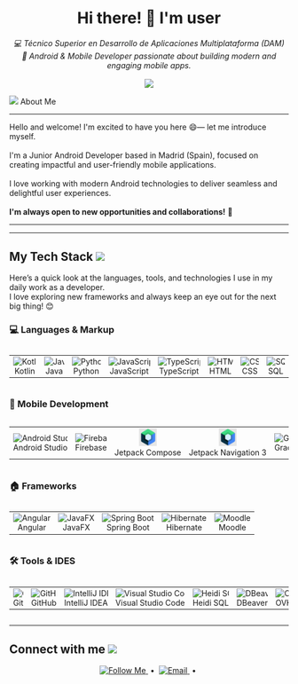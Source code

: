 <h1 align="center">Hi there! 👋 I'm user</h1>

<div align="center">
<p align="center">
  <em>💻 Técnico Superior en Desarrollo de Aplicaciones Multiplataforma (DAM)<br>
  📱 Android & Mobile Developer passionate about building modern and engaging mobile apps.</em>
</p>
<img align="center" height="180em" src="https://github-readme-stats-eight-theta.vercel.app/api/top-langs/?username=dinactmr&layout=compact&langs_count=8&theme=algolia"/>

  
</div>


<picture><img src="https://github.com/7oSkaaa/7oSkaaa/blob/main/Images/about_me.gif?raw=true" width="50px"></picture> About Me

<hr>

<p>
  Hello and welcome! I'm excited to have you here 😄— let me introduce myself.<br><br>
  I'm a Junior Android Developer based in Madrid (Spain), focused on creating impactful and user-friendly mobile applications.<br><br>
  I love working with modern Android technologies to deliver seamless and delightful user experiences.<br><br>
  <strong>I'm always open to new opportunities and collaborations!</strong> 🚀
</p>

---

---

<h2> My Tech Stack <img src="https://media2.giphy.com/media/QssGEmpkyEOhBCb7e1/giphy.gif" width="32px"></h2>

<p>
  Here’s a quick look at the languages, tools, and technologies I use in my daily work as a developer.<br>
  I love exploring new frameworks and always keep an eye out for the next big thing! 😊
</p>

<h3>💻 Languages & Markup</h3>
<div style="overflow-x: auto; white-space: nowrap;">
  <table>
    <tr>
      <td align="center">
        <img width="32px" src="https://cdn.jsdelivr.net/gh/devicons/devicon/icons/kotlin/kotlin-original.svg" alt="Kotlin"><br>Kotlin
      </td>
      <td align="center">
        <img width="32px" src="https://cdn.jsdelivr.net/gh/devicons/devicon/icons/java/java-original.svg" alt="Java"><br>Java
      </td>
      <td align="center">
        <img width="32px" src="https://cdn.jsdelivr.net/gh/devicons/devicon/icons/python/python-original.svg" alt="Python"><br>Python
      </td>
      <td align="center">
        <img width="32px" src="https://cdn.jsdelivr.net/gh/devicons/devicon/icons/javascript/javascript-original.svg" alt="JavaScript"><br>JavaScript
      </td>
      <td align="center">
        <img width="32px" src="https://cdn.jsdelivr.net/gh/devicons/devicon/icons/typescript/typescript-original.svg" alt="TypeScript"><br>TypeScript
      </td>
      <td align="center">
        <img width="32px" src="https://cdn.jsdelivr.net/gh/devicons/devicon/icons/html5/html5-original.svg" alt="HTML"><br>HTML
      </td>
      <td align="center">
        <img width="32px" src="https://cdn.jsdelivr.net/gh/devicons/devicon/icons/css3/css3-original.svg" alt="CSS"><br>CSS
      </td>
      <td align="center">
        <img width="32px" src="https://cdn.jsdelivr.net/gh/devicons/devicon/icons/mysql/mysql-original.svg" alt="SQL"><br>SQL
      </td>
    </tr>
  </table>
</div>

<h3>📱 Mobile Development</h3>
<div style="overflow-x: auto; white-space: nowrap;">
  <table>
    <tr>
      <td align="center">
        <img width="32px" src="https://upload.wikimedia.org/wikipedia/commons/thumb/c/c1/Android_Studio_icon_%282023%29.svg/1200px-Android_Studio_icon_%282023%29.svg.png" alt="Android Studio"><br>Android Studio
      </td>
      <td align="center">
        <img width="32px" src="https://www.gstatic.com/devrel-devsite/prod/vce7dc8716edeb3714adfe4dd15b25490031be374149e3613a8b7fb0be9fc4a25/firebase/images/touchicon-180.png" alt="Firebase"><br>Firebase
      </td>
      <td align="center">
        <img width="32px" src="https://raw.githubusercontent.com/github/explore/ae48d1ca3274c0c3a90f872e605eaef069a16771/topics/jetpack-compose/jetpack-compose.png" alt="Jetpack Compose"><br>Jetpack Compose
      </td>
      <td align="center">
        <img width="32px" src="https://raw.githubusercontent.com/github/explore/ae48d1ca3274c0c3a90f872e605eaef069a16771/topics/jetpack-compose/jetpack-compose.png" alt="Jetpack Compose"><br>Jetpack Navigation 3
      </td>
      <td align="center">
        <img width="32px" src="https://static-00.iconduck.com/assets.00/gradle-icon-256x188-h9jmpn4f.png" alt="Gradle"><br>Gradle
      </td>
      <td align="center">
        <img width="32px" src="https://miro.medium.com/v2/resize:fit:1400/0*wV4VZmMWTNCL2pNK.jpg" alt="Gradle"><br>Room Database
      </td>
      <td align="center">
        <img width="32px" src="https://miro.medium.com/v2/resize:fit:1400/0*zq3hlMok5cOpAbmt.jpg" alt="Retrofit"><br>Retrofit
      </td>
      <td align="center">
        <img width="32px" src="https://miro.medium.com/v2/resize:fit:800/1*YlpdjL55_AM87TGZIwx-2w.jpeg" alt="Volley"><br>Volley
      </td>
    </tr>
  </table>
</div>

<h3> 🏠 Frameworks</h3>
<div style="overflow-x: auto; white-space: nowrap;">
  <table>
    <tr>
      <td align="center">
        <img width="32px" src="https://cdn.jsdelivr.net/gh/devicons/devicon/icons/angularjs/angularjs-original.svg" alt="Angular"><br>Angular
      </td>
      <td align="center">
        <img width="32px" src="https://www.tutkit.com/storage/media/packages/352/352-javafx-fuer-gui-entwicklung-main-med.webp" alt="JavaFX"><br>JavaFX
      </td>
      <td align="center">
        <img width="32px" src="https://cdn.jsdelivr.net/gh/devicons/devicon/icons/spring/spring-original.svg" alt="Spring Boot"><br>Spring Boot
      </td>
      <td align="center">
        <img width="32px" src="https://cdn.jsdelivr.net/gh/devicons/devicon/icons/hibernate/hibernate-original.svg" alt="Hibernate"><br>Hibernate
      </td>
      <td align="center">
        <img width="32px" src="https://w7.pngwing.com/pngs/78/454/png-transparent-moodle-original-logo-icon-thumbnail.png" alt="Moodle"><br>Moodle
      </td>
    </tr>
  </table>
</div>

<h3>🛠️ Tools & IDES</h3>
<div style="overflow-x: auto; white-space: nowrap;">
  <table>
    <tr>
      <td align="center">
        <img width="32px" src="https://cdn.jsdelivr.net/gh/devicons/devicon/icons/git/git-original.svg" alt="Git"><br>Git
      </td>
      <td align="center">
        <img width="32px" src="https://cdn-icons-png.flaticon.com/512/733/733553.png" alt="GitHub"><br>GitHub
      </td>
      <td align="center">
        <img width="32px" src="https://upload.wikimedia.org/wikipedia/commons/thumb/9/9c/IntelliJ_IDEA_Icon.svg/1200px-IntelliJ_IDEA_Icon.svg.png" alt="IntelliJ IDEA"><br>IntelliJ IDEA
      </td>
      <td align="center">
        <img width="32px" src="https://images.icon-icons.com/3053/PNG/512/microsoft_visual_studio_code_alt_macos_bigsur_icon_189953.png" alt="Visual Studio Code"><br>Visual Studio Code
      </td>
      <td align="center">
        <img width="32px" src="https://upload.wikimedia.org/wikipedia/commons/thumb/3/32/HeidiSQL_logo_image.png/250px-HeidiSQL_logo_image.png" alt="Heidi SQL"><br>Heidi SQL
      </td>
      <td align="center">
        <img width="32px" src="https://upload.wikimedia.org/wikipedia/commons/thumb/b/b5/DBeaver_logo.svg/1200px-DBeaver_logo.svg.png" alt="DBeaver"><br>DBeaver
      </td>
      <td align="center">
        <img width="32px" src="https://e7.pngegg.com/pngimages/640/734/png-clipart-ovh-virtual-private-server-cloud-computing-web-hosting-service-dedicated-hosting-service-promotions-logo-company-text.png" alt="OVH Cloud"><br>OVH Cloud
      </td>
      <td align="center">
        <img width="32px" src="https://upload.wikimedia.org/wikipedia/commons/thumb/3/30/PuTTY_Icon_upstream.svg/1200px-PuTTY_Icon_upstream.svg.png" alt="PuTTY"><br>PuTTY
      </td>
      <td align="center">
        <img width="32px" src="https://upload.wikimedia.org/wikipedia/commons/d/d5/Virtualbox_logo.png" alt="VirtualBox"><br>VirtualBox
      </td>
      <td align="center">
        <img width="32px" src="https://cdn.jsdelivr.net/gh/devicons/devicon/icons/ubuntu/ubuntu-plain.svg" alt="Ubuntu"><br>Ubuntu
      </td>
    </tr>
  </table>
</div>

<hr>


<h2>Connect with me <img src='https://raw.githubusercontent.com/ShahriarShafin/ShahriarShafin/main/Assets/handshake.gif' width="100px"></h2>

<p align="center">
  <a href="https://github.com/dinactmr" target="_blank">
    <img src="https://img.shields.io/github/followers/dinactmr?label=Follow%20Me&style=social" alt="Follow Me">
  </a>
  &nbsp;•&nbsp;
  <a href="mailto:ughyuhgjgjghjghjghj@gmail.com">
    <img src="https://img.shields.io/badge/Contact-email-blue?style=flat-square" alt="Email">
  </a>
  &nbsp;•&nbsp;
</p>
